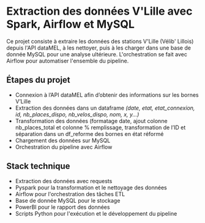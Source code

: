# Extraction des données V'Lille avec Spark, Airflow et MySQL
Ce projet consiste à extraire les données des stations V'Lille (Vélib' Lillois) depuis l'API dataMEL, à les nettoyer, puis à les charger dans une base de donnée MySQL pour une analyse ultérieure. L'orchestration se fait avec Airflow pour automatiser l'ensemble du pipeline.

## Étapes du projet
 
- Connexion à l’API dataMEL afin d’obtenir des informations sur les bornes V’Lille
- Extraction des données dans un dataframe *(date, etat, etat_connexion, id, nb_places_dispo, nb_velos_dispo, nom, x, y...)*
- Transformation des données (formatage date, ajout colonne nb_places_total et colonne % remplissage, transformation de l’ID et séparation dans un df_reforme des bornes en état réformé
- Chargement des données sur MySQL
- Orchestration du pipeline avec Airflow

## Stack technique
* Extraction des données avec requests
* Pyspark pour la transformation et le nettoyage des données
* Airflow pour l'orchestration des tâches ETL
* Base de donnée MySQL pour le stockage
* PowerBI pour le rapport des données
* Scripts Python pour l'exécution et le développement du pipeline
